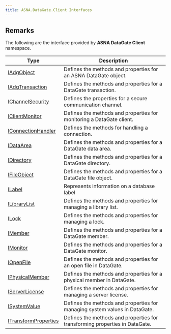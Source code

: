 ```yaml
---
title: ASNA.DataGate.Client Interfaces
---
```


## Remarks

The following are the interface provided by **ASNA DataGate Client** namespace.


| Type | Description |
| --- | --- |
| [IAdgObject](/reference/datagate/datagate-client/i-adg-object.html) | Defines the methods and properties for an ASNA DataGate object. |
| [IAdgTransaction](/reference/datagate/datagate-client/i-adg-transaction.html) | Defines the methods and properties for a DataGate transaction. |
| [IChannelSecurity](/reference/datagate/datagate-client/i-channel-security.html) | Defines the properties for a secure communication channel. |
| [IClientMonitor](/reference/datagate/datagate-client/i-client-monitor.html) | Defines the methods and properties for monitoring a DataGate client. |
| [IConnectionHandler](/reference/datagate/datagate-client/i-connection-handler.html) | Defines the methods for handling a connection. |
| [IDataArea](/reference/datagate/datagate-client/i-data-area.html) | Defines the methods and properties for a DataGate data area. |
| [IDirectory](/reference/datagate/datagate-client/i-directory.html) | Defines the methods and properties for a DataGate directory. |
| [IFileObject](/reference/datagate/datagate-client/i-file-object.html) | Defines the methods and properties for a DataGate file object. |
| [ILabel](/reference/datagate/datagate-client/i-label.html) | Represents information on a database label |
| [ILibraryList](/reference/datagate/datagate-client/i-library-list.html) | Defines the methods and properties for managing a library list. |
| [ILock](/reference/datagate/datagate-client/i-lock.html) | Defines the methods and properties for managing a lock. |
| [IMember](/reference/datagate/datagate-client/i-member.html) | Defines the methods and properties for a DataGate member. |
| [IMonitor](/reference/datagate/datagate-client/i-monitor.html) | Defines the methods and properties for a DataGate monitor. |
| [IOpenFile](/reference/datagate/datagate-client/i-open-file.html) | Defines the methods and properties for an open file in DataGate. |
| [IPhysicalMember](/reference/datagate/datagate-client/i-physical-member.html) | Defines the methods and properties for a physical member in DataGate. |
| [IServerLicense](/reference/datagate/datagate-client/i-server-license.html) | Defines the methods and properties for managing a server license. |
| [ISystemValue](/reference/datagate/datagate-client/i-system-value.html) | Defines the methods and properties for managing system values in DataGate. |
| [ITransformProperties](/reference/datagate/datagate-client/i-transform-properties.html) | Defines the methods and properties for transforming properties in DataGate. |
